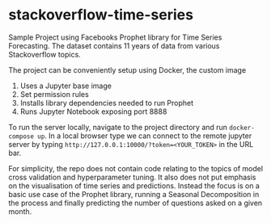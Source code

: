 # stackoverflow-time-series
Sample Project using Facebooks Prophet library for Time Series Forecasting. 
The dataset contains 11 years of data from various Stackoverflow topics.

The project can be conveniently setup using Docker, the custom image 
1. Uses a Jupyter base image
2. Set permission rules
3. Installs library dependencies needed to run Prophet
4. Runs Jupyter Notebook exposing port 8888

To run the server locally, navigate to the project directory and run `docker-compose up`.
In a local browser type we can connect to the remote jupyter server by typing `http://127.0.0.1:10000/?token=<YOUR_TOKEN>` in the URL bar.

For simplicity, the repo does not contain code relating to the topics of model cross validation and hyperparameter tuning.
It also does not put emphasis on the visualisation of time series and predictions. 
Instead the focus is on a basic use case of the Prophet library, running a Seasonal Decomposition in the process and finally predicting the number of questions asked on a given month.



